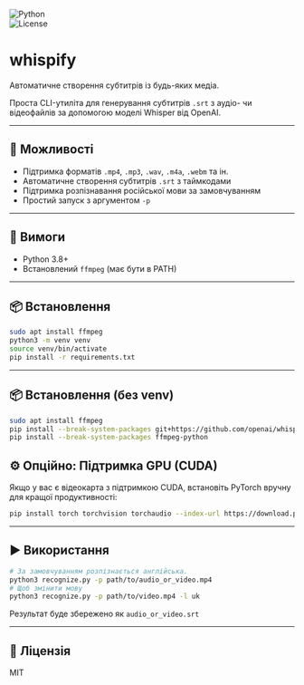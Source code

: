 ![Python](https://img.shields.io/badge/python-3.8%2B-blue.svg)  
![License](https://img.shields.io/badge/license-MIT-green)

# whispify  
Автоматичне створення субтитрів із будь-яких медіа.

Проста CLI-утиліта для генерування субтитрів `.srt` з аудіо- чи відеофайлів за допомогою моделі Whisper від OpenAI.

---

## 🚀 Можливості

- Підтримка форматів `.mp4`, `.mp3`, `.wav`, `.m4a`, `.webm` та ін.
- Автоматичне створення субтитрів `.srt` з таймкодами
- Підтримка розпізнавання російської мови за замовчуванням
- Простий запуск з аргументом `-p`

---

## 🔧 Вимоги

- Python 3.8+
- Встановлений `ffmpeg` (має бути в PATH)

---

## 📦 Встановлення

```bash
sudo apt install ffmpeg
python3 -m venv venv
source venv/bin/activate
pip install -r requirements.txt
```

---

## 📦 Встановлення (без venv)

```bash
sudo apt install ffmpeg
pip install --break-system-packages git+https://github.com/openai/whisper.git
pip install --break-system-packages ffmpeg-python
```
## ⚙️ Опційно: Підтримка GPU (CUDA)

Якщо у вас є відеокарта з підтримкою CUDA, встановіть PyTorch вручну для кращої продуктивності:

```bash
pip install torch torchvision torchaudio --index-url https://download.pytorch.org/whl/cu118
```

---

## ▶️ Використання

```bash
# За замовчуванням розпізнається англійська. 
python3 recognize.py -p path/to/audio_or_video.mp4
# Щоб змінити мову
python3 recognize.py -p path/to/video.mp4 -l uk
```

Результат буде збережено як `audio_or_video.srt`

---

## 📄 Ліцензія

MIT


